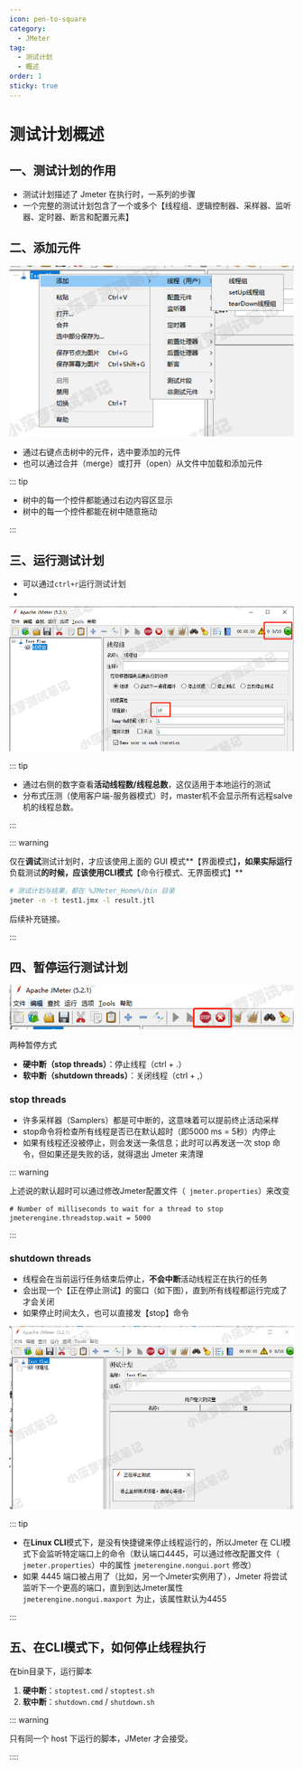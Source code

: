 ```yaml
---
icon: pen-to-square
category:
  - JMeter
tag:
  - 测试计划
  - 概述
order: 1
sticky: true
---
```


# 测试计划概述

## 一、测试计划的作用

- 测试计划描述了 Jmeter 在执行时，一系列的步骤
- 一个完整的测试计划包含了一个或多个【线程组、逻辑控制器、采样器、监听器、定时器、断言和配置元素】

 

## 二、添加元件

![img](/assets/jmeter/1896874-20200426132704174-1329470436.png)

- 通过右键点击树中的元件，选中要添加的元件
- 也可以通过合并（merge）或打开（open）从文件中加载和添加元件

 ::: tip

- 树中的每一个控件都能通过右边内容区显示
- 树中的每一个控件都能在树中随意拖动

:::

 

## 三、运行测试计划

- 可以通过`ctrl+r`运行测试计划
- 

![img](/assets/jmeter/1896874-20200426135000017-777407546.png)

::: tip

- 通过右侧的数字查看**活动线程数/线程总数**，这仅适用于本地运行的测试
- 分布式压测（使用客户端-服务器模式）时，master机不会显示所有远程salve机的线程总数。

::: 

::: warning

仅在**调试**测试计划时，才应该使用上面的 GUI 模式**【界面模式】**，如果实际运行**负载测试**的时候，应该使用CLI模式**【命令行模式、无界面模式】**

```bash
# 测试计划与结果，都在 %JMeter_Home%/bin 目录
jmeter -n -t test1.jmx -l result.jtl 
```

后续补充链接。

:::

 

## 四、暂停运行测试计划

![img](/assets/jmeter/1896874-20200426141238109-361881862.png)

两种暂停方式

- **硬中断（stop threads）**：停止线程（ctrl + .）
- **软中断（shutdown threads）**：关闭线程（ctrl + ,）

 

### stop threads

- 许多采样器（Samplers）都是可中断的，这意味着可以提前终止活动采样
- stop命令将检查所有线程是否已在默认超时（即5000 ms = 5秒）内停止
- 如果有线程还没被停止，则会发送一条信息；此时可以再发送一次 stop 命令，但如果还是失败的话，就得退出 Jmeter 来清理

::: warning

上述说的默认超时可以通过修改Jmeter配置文件（` jmeter.properties`）来改变 

```properties
# Number of milliseconds to wait for a thread to stop
jmeterengine.threadstop.wait = 5000
```

::: 

### shutdown threads

- 线程会在当前运行任务结束后停止，**不会中断**活动线程正在执行的任务
- 会出现一个【正在停止测试】的窗口（如下图），直到所有线程都运行完成了才会关闭
- 如果停止时间太久，也可以直接发【stop】命令

![img](/assets/jmeter/1896874-20200426141455471-928434893.png)

 ::: tip

- 在**Linux CLI**模式下，是没有快捷键来停止线程运行的，所以Jmeter 在 CLI模式下会监听特定端口上的命令（默认端口4445，可以通过修改配置文件（` jmeter.properties`）中的属性 `jmeterengine.nongui.port` 修改）
- 如果 4445 端口被占用了（比如，另一个Jmeter实例用了），Jmeter 将尝试监听下一个更高的端口，直到到达Jmeter属性 `jmeterengine.nongui.maxport `为止，该属性默认为4455

 :::

## 五、在CLI模式下，如何停止线程执行

在bin目录下，运行脚本

1. **硬中断**：`stoptest.cmd` / `stoptest.sh` 
2. **软中断**：`shutdown.cmd` / `shutdown.sh` 

::: warning 

只有同一个 host 下运行的脚本，JMeter 才会接受。

::::